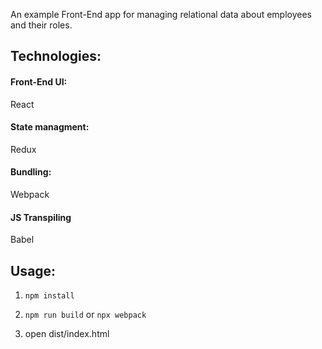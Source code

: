 An example Front-End app for managing relational data about employees and their roles.

## Technologies:

#### Front-End UI:

React

#### State managment:

Redux

#### Bundling:

Webpack

#### JS Transpiling

Babel

## Usage:

1. `npm install`

2. `npm run build` or `npx webpack`

3. open dist/index.html